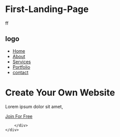 # First-Landing-Page
<!DOCTYPE html>
<html lang="en">
<head>
    <meta charset="UTF-8">
    <meta http-equiv="X-UA-Compatible" content="IE=edge">
    <meta name="viewport" content="width=device-width, initial-scale=1.0">
    <link rel="stylesheet" href="style.css">
    <title>Landing Page Design</title>
</head>
<body>
    <div class="filter">ff</div>
    <div class="container">
        <div class="row">
            <nav class="navbar">
            <h1>logo</h1>
            <ul>
                <li><a href="#">Home</a></li>
                <li><a href="#">About</a></li>
                <li><a href="#">Services</a></li>
                <li><a href="#">Portfolio</a></li>
                <li><a href="#">contact</a></li>
            </ul>
        </nav>
        </div>
        <div class="content">
            <h1> Create Your Own Website</h1>
            <p>Lorem ipsum dolor sit amet,</p>
            <a href="">Join For Free</a>

        </div>
    </div>

</body>
</html>
